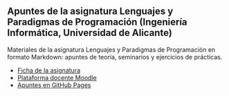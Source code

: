 ## Apuntes de la asignatura Lenguajes y Paradigmas de Programación (Ingeniería Informática, Universidad de Alicante)

Materiales de la asignatura Lenguajes y Paradigmas de Programación en formato Markdown: apuntes de teoría, seminarios y ejercicios de prácticas.

- [Ficha de la asignatura](https://cvnet.cpd.ua.es/Guia-Docente/GuiaDocente/Index?wCodEst=C203&wcodasi=34017&wlengua=es&scaca=2020-21)
- [Plataforma docente Moodle](https://moodle2020-21.ua.es/moodle/course/view.php?id=8242)
- [Apuntes en GitHub Pages](https://domingogallardo.github.io/apuntes-lpp/)


